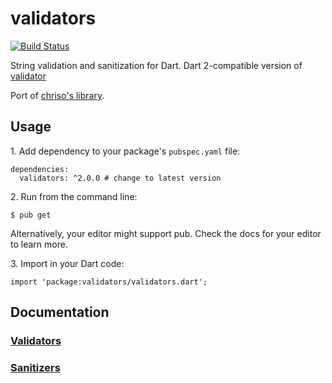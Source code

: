 validators
=============

[![Build Status](https://travis-ci.org/dart-league/validators.svg?branch=master)](https://travis-ci.org/dart-league/validators)

String validation and sanitization for Dart.
Dart 2-compatible version of [validator](https://pub.dartlang.org/packages/validator)

Port of [chriso's library](https://github.com/chriso/validator.js).

## Usage

1\. Add dependency to your package's `pubspec.yaml` file:

    dependencies:
      validators: ^2.0.0 # change to latest version

2\. Run from the command line:

    $ pub get

Alternatively, your editor might support pub. Check the docs for your editor to learn more.

3\. Import in your Dart code:

    import 'package:validators/validators.dart';

## Documentation

### [Validators](https://pub.dartlang.org/documentation/validators/latest/validators/validators-library.html)

### [Sanitizers](https://pub.dartlang.org/documentation/validators/latest/sanitizers/sanitizers-library.html)
